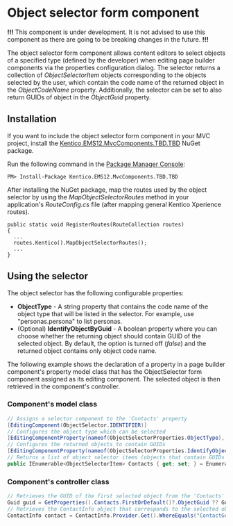 # Object selector form component
**!!!** This component is under development. It is not advised to use this component as there are going to be breaking changes in the future. **!!!**

The object selector form component allows content editors to select objects of a specified type (defined by the developer) when editing page builder components via the properties configuration dialog. The selector returns a collection of *ObjectSelectorItem* objects corresponding to the objects selected by the user, which contain the code name of the returned object in the *ObjectCodeName* property. Additionally, the selector can be set to also return GUIDs of object in the *ObjectGuid* property.

## Installation
If you want to include the object selector form component in your MVC project, install the [Kentico.EMS12.MvcComponents.TBD.TBD](https://www.nuget.org/packages/Kentico.EMS12.MvcComponents.TBD.TBD) NuGet package.

Run the following command in the [Package Manager Console](https://docs.microsoft.com/en-us/nuget/consume-packages/install-use-packages-powershell):
```
PM> Install-Package Kentico.EMS12.MvcComponents.TBD.TBD
```

After installing the NuGet package, map the routes used by the object selector by using the *MapObjectSelectorRoutes* method in your application's *RouteConfig.cs* file (after mapping general Kentico Xperience routes).
```
public static void RegisterRoutes(RouteCollection routes)
{
  ...
  routes.Kentico().MapObjectSelectorRoutes();
  ...
}
```

## Using the selector
The object selector has the following configurable properties:

- **ObjectType** - A string property that contains the code name of the object type that will be listed in the selector. For example, use "personas.persona" to list personas.
- (Optional) **IdentifyObjectByGuid** - A boolean property where you can choose whether the returning object should contain GUID of the selected object. By default, the option is turned off (*false*) and the returned object contains only object code name.

The following example shows the declaration of a property in a page builder component's property model class that has the ObjectSelector form component assigned as its editing component. The selected object is then retrieved in the component's controller.

### Component's model class
```csharp
// Assigns a selector component to the 'Contacts' property
[EditingComponent(ObjectSelector.IDENTIFIER)]
// Configures the object type which can be selected
[EditingComponentProperty(nameof(ObjectSelectorProperties.ObjectType), "om.contact")]
// Configures the returned objects to contain GUIDs
[EditingComponentProperty(nameof(ObjectSelectorProperties.IdentifyObjectByGuid), true)]
// Returns a list of object selector items (objects that contain GUIDs of selected contacts)
public IEnumerable<ObjectSelectorItem> Contacts { get; set; } = Enumerable.Empty<ObjectSelectorItem>();
```
### Component's controller class
```csharp
// Retrieves the GUID of the first selected object from the 'Contacts' property
Guid guid = GetProperties().Contacts.FirstOrDefault()?.ObjectGuid ?? Guid.Empty;
// Retrieves the ContactInfo object that corresponds to the selected object GUID
ContactInfo contact = ContactInfo.Provider.Get().WhereEquals("ContactGuid", guid);
```
